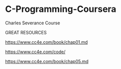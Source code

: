 # C-Programming-Coursera
Charles Severance Course


GREAT RESOURCES

https://www.cc4e.com/book/chap01.md


https://www.cc4e.com/code/


https://www.cc4e.com/book/chap05.md
